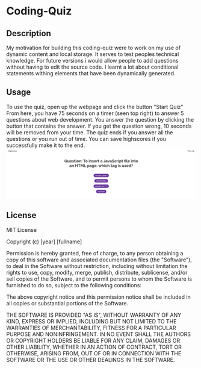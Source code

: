 # Coding-Quiz

## Description
My motivation for building this coding-quiz were to work on my use of dynamic content and local storage.
It serves to test peoples technical knowledge.
For future versions i would allow people to add questions without having to edit the source code.
I learnt a lot about conditional statements withing elements that have been dynamically generated.

## Usage
To use the quiz, open up the webpage and click the button "Start Quiz"
From here, you have 75 seconds on a timer (seen top right) to answer 5 questions about web development.
You answer the question by clicking the button that contains the answer.
If you get the question wrong, 10 seconds will be removed from your time.
The quiz ends if you answer all the questions or you run out of time.
You can save highscores if you successfully make it to the end.
    ![Picture of application](assets/images/Application.png)

## License
MIT License

Copyright (c) [year] [fullname]

Permission is hereby granted, free of charge, to any person obtaining a copy
of this software and associated documentation files (the "Software"), to deal
in the Software without restriction, including without limitation the rights
to use, copy, modify, merge, publish, distribute, sublicense, and/or sell
copies of the Software, and to permit persons to whom the Software is
furnished to do so, subject to the following conditions:

The above copyright notice and this permission notice shall be included in all
copies or substantial portions of the Software.

THE SOFTWARE IS PROVIDED "AS IS", WITHOUT WARRANTY OF ANY KIND, EXPRESS OR
IMPLIED, INCLUDING BUT NOT LIMITED TO THE WARRANTIES OF MERCHANTABILITY,
FITNESS FOR A PARTICULAR PURPOSE AND NONINFRINGEMENT. IN NO EVENT SHALL THE
AUTHORS OR COPYRIGHT HOLDERS BE LIABLE FOR ANY CLAIM, DAMAGES OR OTHER
LIABILITY, WHETHER IN AN ACTION OF CONTRACT, TORT OR OTHERWISE, ARISING FROM,
OUT OF OR IN CONNECTION WITH THE SOFTWARE OR THE USE OR OTHER DEALINGS IN THE
SOFTWARE.
